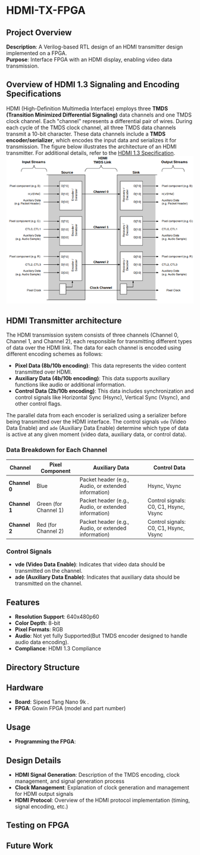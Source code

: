 # HDMI-TX-FPGA
## Project Overview
**Description**: A Verilog-based RTL design of an HDMI transmitter design implemented on a  FPGA.<br>
**Purpose**: Interface FPGA with an HDMI display, enabling video data transmission.
## Overview of HDMI 1.3 Signaling and Encoding Specifications

HDMI (High-Definition Multimedia Interface) employs three **TMDS (Transition Minimized Differential Signaling)** data channels and one TMDS clock channel. Each "channel" represents a differential pair of wires. During each cycle of the TMDS clock channel, all three TMDS data channels transmit a 10-bit character. These data channels include a **TMDS encoder/serializer**, which encodes the input data and serializes it for transmission. The figure below illustrates the architecture of an HDMI transmitter.
For additional details, refer to the [HDMI 1.3 Specification](https://www.hdmi.org/specifications/hdmi1_3).
![HDMI Transmitter link architecture.](./Docs/hdmi_architecture_overview.png)

## HDMI Transmitter architecture 

The HDMI transmission system consists of three channels (Channel 0, Channel 1, and Channel 2), each responsible for transmitting different types of data over the HDMI link. The data for each channel is encoded using different encoding schemes as follows:

- **Pixel Data (8b/10b encoding)**: This data represents the video content transmitted over HDMI.
- **Auxiliary Data (4b/10b encoding)**: This data supports auxiliary functions like audio or additional information.
- **Control Data (2b/10b encoding)**: This data includes synchronization and control signals like Horizontal Sync (Hsync), Vertical Sync (Vsync), and other control flags.

The parallel data from each encoder is serialized using a serializer before being transmitted over the HDMI interface. The control signals `vde` (Video Data Enable) and `ade` (Auxiliary Data Enable) determine which type of data is active at any given moment (video data, auxiliary data, or control data).

### Data Breakdown for Each Channel

| **Channel** | **Pixel Component** | **Auxiliary Data** | **Control Data** |
|-------------|---------------------|--------------------|------------------|
| **Channel 0** | Blue              | Packet header (e.g., Audio, or extended information) | Hsync, Vsync |
| **Channel 1** | Green (for Channel 1) | Packet header (e.g., Audio, or extended information) | Control signals: C0, C1, Hsync, Vsync |
| **Channel 2** | Red (for Channel 2) | Packet header (e.g., Audio, or extended information) | Control signals: C0, C1, Hsync, Vsync |

### Control Signals
- **vde (Video Data Enable)**: Indicates that video data should be transmitted on the channel.
- **ade (Auxiliary Data Enable)**: Indicates that auxiliary data should be transmitted on the channel.

 



## Features
- **Resolution Support**: 640x480p60
- **Color Depth**: 8-bit
- **Pixel Formats**: RGB
- **Audio**: Not yet fully Supported(But TMDS encoder designed to handle  audio data encoding).
- **Compliance**: HDMI 1.3 Compliance
## Directory Structure

## Hardware
- **Board**: Sipeed Tang Nano 9k .
- **FPGA**: Gowin FPGA (model and part number)
## Usage
- **Programming the FPGA**:
## Design Details
- **HDMI Signal Generation**: Description of the TMDS encoding, clock management, and signal generation process
- **Clock Management**: Explanation of clock generation and management for HDMI output signals
- **HDMI Protocol**: Overview of the HDMI protocol implementation (timing, signal encoding, etc.)
## Testing on FPGA
## Future Work
